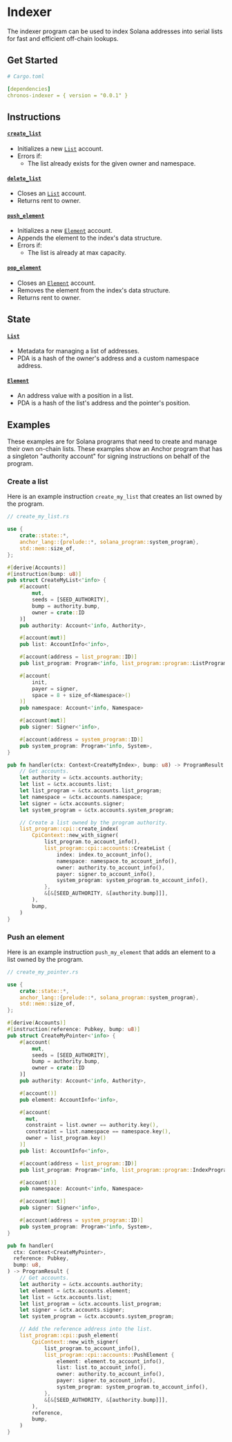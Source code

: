 # Indexer

The indexer program can be used to index Solana addresses into serial lists for fast and efficient off-chain lookups.

## Get Started

```yaml
# Cargo.toml

[dependencies]
chronos-indexer = { version = "0.0.1" }
```

## Instructions

#### [`create_list`](https://github.com/chronos-so/chronos/blob/main/programs/indexer/src/instructions/create_list.rs)

- Initializes a new [`List`](https://github.com/chronos-so/chronos/blob/main/programs/indexer/src/state/list.rs) account.
- Errors if:
  - The list already exists for the given owner and namespace.

#### [`delete_list`](https://github.com/chronos-so/chronos/blob/main/programs/indexer/src/instructions/delete_list.rs)

- Closes an [`List`](https://github.com/chronos-so/chronos/blob/main/programs/indexer/src/state/list.rs) account.
- Returns rent to owner.

#### [`push_element`](https://github.com/chronos-so/chronos/blob/main/programs/indexer/src/instructions/push_element.rs)

- Initializes a new [`Element`](https://github.com/chronos-so/chronos/blob/main/programs/indexer/src/state/element.rs) account.
- Appends the element to the index's data structure.
- Errors if:
  - The list is already at max capacity.

#### [`pop_element`](https://github.com/chronos-so/chronos/blob/main/programs/indexer/src/instructions/pop_element.rs)

- Closes an [`Element`](https://github.com/chronos-so/chronos/blob/main/programs/indexer/src/state/element.rs) account.
- Removes the element from the index's data structure.
- Returns rent to owner.

## State

#### [`List`](https://github.com/chronos-so/chronos/blob/main/programs/indexer/src/state/list.rs)

- Metadata for managing a list of addresses.
- PDA is a hash of the owner's address and a custom namespace address.

#### [`Element`](https://github.com/chronos-so/chronos/blob/main/programs/indexer/src/state/element.rs)

- An address value with a position in a list.
- PDA is a hash of the list's address and the pointer's position.

## Examples

These examples are for Solana programs that need to create and manage their own on-chain lists. These examples show an Anchor program that has a singleton "authority account" for signing instructions on behalf of the program.

### Create a list

Here is an example instruction `create_my_list` that creates an list owned by the program.

```rs
// create_my_list.rs

use {
    crate::state::*,
    anchor_lang::{prelude::*, solana_program::system_program},
    std::mem::size_of,
};

#[derive(Accounts)]
#[instruction(bump: u8)]
pub struct CreateMyList<'info> {
    #[account(
        mut,
        seeds = [SEED_AUTHORITY],
        bump = authority.bump,
        owner = crate::ID
    )]
    pub authority: Account<'info, Authority>,

    #[account(mut)]
    pub list: AccountInfo<'info>,

    #[account(address = list_program::ID)]
    pub list_program: Program<'info, list_program::program::ListProgram>,

    #[account(
        init,
        payer = signer,
        space = 8 + size_of<Namespace>()
    )]
    pub namespace: Account<'info, Namespace>

    #[account(mut)]
    pub signer: Signer<'info>,

    #[account(address = system_program::ID)]
    pub system_program: Program<'info, System>,
}

pub fn handler(ctx: Context<CreateMyIndex>, bump: u8) -> ProgramResult {
    // Get accounts.
    let authority = &ctx.accounts.authority;
    let list = &ctx.accounts.list;
    let list_program = &ctx.accounts.list_program;
    let namespace = &ctx.accounts.namespace;
    let signer = &ctx.accounts.signer;
    let system_program = &ctx.accounts.system_program;

    // Create a list owned by the program authority.
    list_program::cpi::create_index(
        CpiContext::new_with_signer(
            list_program.to_account_info(),
            list_program::cpi::accounts::CreateList {
                index: index.to_account_info(),
                namespace: namespace.to_account_info(),
                owner: authority.to_account_info(),
                payer: signer.to_account_info(),
                system_program: system_program.to_account_info(),
            },
            &[&[SEED_AUTHORITY, &[authority.bump]]],
        ),
        bump,
    )
}
```

### Push an element

Here is an example instruction `push_my_element` that adds an element to a list owned by the program.

```rs
// create_my_pointer.rs

use {
    crate::state::*,
    anchor_lang::{prelude::*, solana_program::system_program},
    std::mem::size_of,
};

#[derive(Accounts)]
#[instruction(reference: Pubkey, bump: u8)]
pub struct CreateMyPointer<'info> {
    #[account(
        mut,
        seeds = [SEED_AUTHORITY],
        bump = authority.bump,
        owner = crate::ID
    )]
    pub authority: Account<'info, Authority>,

    #[account()]
    pub element: AccountInfo<'info>,

    #[account(
      mut,
      constraint = list.owner == authority.key(),
      constraint = list.namespace == namespace.key(),
      owner = list_program.key()
    )]
    pub list: AccountInfo<'info>,

    #[account(address = list_program::ID)]
    pub list_program: Program<'info, list_program::program::IndexProgram>,

    #[account()]
    pub namespace: Account<'info, Namespace>

    #[account(mut)]
    pub signer: Signer<'info>,

    #[account(address = system_program::ID)]
    pub system_program: Program<'info, System>,
}

pub fn handler(
  ctx: Context<CreateMyPointer>,
  reference: Pubkey,
  bump: u8,
) -> ProgramResult {
    // Get accounts.
    let authority = &ctx.accounts.authority;
    let element = &ctx.accounts.element;
    let list = &ctx.accounts.list;
    let list_program = &ctx.accounts.list_program;
    let signer = &ctx.accounts.signer;
    let system_program = &ctx.accounts.system_program;

    // Add the reference address into the list.
    list_program::cpi::push_element(
        CpiContext::new_with_signer(
            list_program.to_account_info(),
            list_program::cpi::accounts::PushElement {
                element: element.to_account_info(),
                list: list.to_account_info(),
                owner: authority.to_account_info(),
                payer: signer.to_account_info(),
                system_program: system_program.to_account_info(),
            },
            &[&[SEED_AUTHORITY, &[authority.bump]]],
        ),
        reference,
        bump,
    )
}
```
